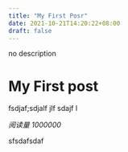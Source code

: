 ```yaml
---
title: "My First Posr"
date: 2021-10-21T14:20:22+08:00
draft: false
---
```


no description

<!--more--->

# My First post

fsdjaf;sdjalf jlf sdajf l

<span id="</my-first-posr/>" class="leancloud_visitors" data-flag-title="Your Article Title">
    <em class="post-meta-item-text">阅读量 </em>
    <i class="leancloud-visitors-count">1000000</i>
</span>

sfsdafsdaf